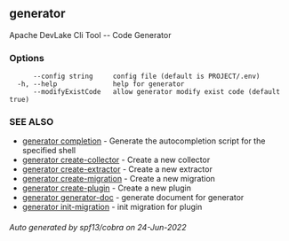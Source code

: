 ## generator

Apache DevLake Cli Tool -- Code Generator

### Options

```
      --config string     config file (default is PROJECT/.env)
  -h, --help              help for generator
      --modifyExistCode   allow generator modify exist code (default true)
```

### SEE ALSO

* [generator completion](generator_completion.md)	 - Generate the autocompletion script for the specified shell
* [generator create-collector](generator_create-collector.md)	 - Create a new collector
* [generator create-extractor](generator_create-extractor.md)	 - Create a new extractor
* [generator create-migration](generator_create-migration.md)	 - Create a new migration
* [generator create-plugin](generator_create-plugin.md)	 - Create a new plugin
* [generator generator-doc](generator_generator-doc.md)	 - generate document for generator
* [generator init-migration](generator_init-migration.md)	 - init migration for plugin

###### Auto generated by spf13/cobra on 24-Jun-2022
